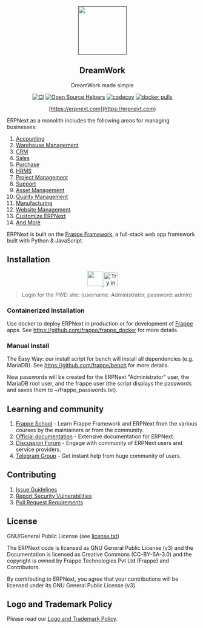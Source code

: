 <div align="center">
    <a href="">
        <img src="erpnext-logo.png" height="128">
    </a>
    <h2>DreamWork</h2>
    <p align="center">
        <p>DreamWork made simple</p>
    </p>

[![CI](https://github.com/frappe/erpnext/actions/workflows/server-tests-mariadb.yml/badge.svg?event=schedule)](https://github.com/frappe/erpnext/actions/workflows/server-tests-mariadb.yml)
[![Open Source Helpers](https://www.codetriage.com/frappe/erpnext/badges/users.svg)](https://www.codetriage.com/frappe/erpnext)
[![codecov](https://codecov.io/gh/frappe/erpnext/branch/develop/graph/badge.svg?token=0TwvyUg3I5)](https://codecov.io/gh/frappe/erpnext)
[![docker pulls](https://img.shields.io/docker/pulls/frappe/erpnext-worker.svg)](https://hub.docker.com/r/frappe/erpnext-worker)

[https://erpnext.com](https://erpnext.com)

</div>

ERPNext as a monolith includes the following areas for managing businesses:

1. [Accounting](https://erpnext.com/open-source-accounting)
1. [Warehouse Management](https://erpnext.com/distribution/warehouse-management-system)
1. [CRM](https://erpnext.com/open-source-crm)
1. [Sales](https://erpnext.com/open-source-sales-purchase)
1. [Purchase](https://erpnext.com/open-source-sales-purchase)
1. [HRMS](https://erpnext.com/open-source-hrms)
1. [Project Management](https://erpnext.com/open-source-projects)
1. [Support](https://erpnext.com/open-source-help-desk-software)
1. [Asset Management](https://erpnext.com/open-source-asset-management-software)
1. [Quality Management](https://erpnext.com/docs/user/manual/en/quality-management)
1. [Manufacturing](https://erpnext.com/open-source-manufacturing-erp-software)
1. [Website Management](https://erpnext.com/open-source-website-builder-software)
1. [Customize ERPNext](https://erpnext.com/docs/user/manual/en/customize-erpnext)
1. [And More](https://erpnext.com/docs/user/manual/en/)

ERPNext is built on the [Frappe Framework](https://github.com/frappe/frappe), a full-stack web app framework built with Python & JavaScript.

## Installation

<div align="center" style="max-height: 40px;">
    <a href="https://frappecloud.com/erpnext/signup">
        <img src=".github/try-on-f-cloud-button.svg" height="40">
    </a>
    <a href="https://labs.play-with-docker.com/?stack=https://raw.githubusercontent.com/frappe/frappe_docker/main/pwd.yml">
      <img src="https://raw.githubusercontent.com/play-with-docker/stacks/master/assets/images/button.png" alt="Try in PWD" height="37"/>
    </a>
</div>

> Login for the PWD site: (username: Administrator, password: admin)

### Containerized Installation

Use docker to deploy ERPNext in production or for development of [Frappe](https://github.com/frappe/frappe) apps. See https://github.com/frappe/frappe_docker for more details.

### Manual Install

The Easy Way: our install script for bench will install all dependencies (e.g. MariaDB). See https://github.com/frappe/bench for more details.

New passwords will be created for the ERPNext "Administrator" user, the MariaDB root user, and the frappe user (the script displays the passwords and saves them to ~/frappe_passwords.txt).


## Learning and community

1. [Frappe School](https://frappe.school) - Learn Frappe Framework and ERPNext from the various courses by the maintainers or from the community.
2. [Official documentation](https://docs.erpnext.com/) - Extensive documentation for ERPNext.
3. [Discussion Forum](https://discuss.erpnext.com/) - Engage with community of ERPNext users and service providers.
4. [Telegram Group](https://erpnext_public.t.me) - Get instant help from huge community of users.


## Contributing

1. [Issue Guidelines](https://github.com/frappe/erpnext/wiki/Issue-Guidelines)
1. [Report Security Vulnerabilities](https://erpnext.com/security)
1. [Pull Request Requirements](https://github.com/frappe/erpnext/wiki/Contribution-Guidelines)

## License

GNU/General Public License (see [license.txt](license.txt))

The ERPNext code is licensed as GNU General Public License (v3) and the Documentation is licensed as Creative Commons (CC-BY-SA-3.0) and the copyright is owned by Frappe Technologies Pvt Ltd (Frappe) and Contributors.

By contributing to ERPNext, you agree that your contributions will be licensed under its GNU General Public License (v3).

## Logo and Trademark Policy

Please read our [Logo and Trademark Policy](TRADEMARK_POLICY.md).
